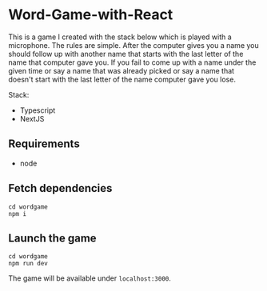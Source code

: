 # Word-Game-with-React

This is a game I created with the stack below which is played with a microphone. The rules are simple. After the computer gives you a name you should
follow up with another name that starts with the last letter of the name that computer gave you. If you fail to come up with a name under the given time
or say a name that was already picked or say a name that doesn't start with the last letter of the name computer gave you lose.

Stack:

- Typescript
- NextJS

## Requirements
- node

## Fetch dependencies

```
cd wordgame
npm i
```

## Launch the game

```
cd wordgame
npm run dev
```

The game will be available under `localhost:3000`.

